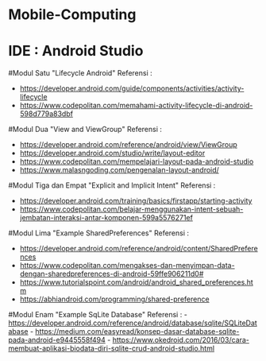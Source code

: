 # Mobile-Computing

#  IDE : Android Studio

#Modul Satu "Lifecycle Android"
 Referensi :
 - https://developer.android.com/guide/components/activities/activity-lifecycle
 - https://www.codepolitan.com/memahami-activity-lifecycle-di-android-598d779a83dbf


#Modul Dua "View and ViewGroup"
 Referensi :
 - https://developer.android.com/reference/android/view/ViewGroup
 - https://developer.android.com/studio/write/layout-editor
 - https://www.codepolitan.com/mempelajari-layout-pada-android-studio
 - https://www.malasngoding.com/pengenalan-layout-android/
           
           
#Modul Tiga dan Empat "Explicit and Implicit Intent" 
 Referensi :
 - https://developer.android.com/training/basics/firstapp/starting-activity
 - https://www.codepolitan.com/belajar-menggunakan-intent-sebuah-jembatan-interaksi-antar-komponen-599a5576271ef
 
 #Modul Lima "Example SharedPreferences"
  Referensi :
  - https://developer.android.com/reference/android/content/SharedPreferences
  - https://www.codepolitan.com/mengakses-dan-menyimpan-data-dengan-sharedpreferences-di-android-59ffe906211d0#
  - https://www.tutorialspoint.com/android/android_shared_preferences.htm
  - https://abhiandroid.com/programming/shared-preference
  
   #Modul Enam "Example SqLite Database"
    Referensi :
    - https://developer.android.com/reference/android/database/sqlite/SQLiteDatabase
    - https://medium.com/easyread/konsep-dasar-database-sqlite-pada-android-e9445558f494
    - https://www.okedroid.com/2016/03/cara-membuat-aplikasi-biodata-diri-sqlite-crud-android-studio.html
